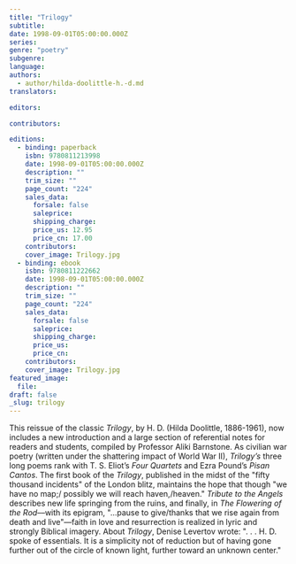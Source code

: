 ```yaml
---
title: "Trilogy"
subtitle:
date: 1998-09-01T05:00:00.000Z
series:
genre: "poetry"
subgenre:
language:
authors:
  - author/hilda-doolittle-h.-d.md
translators:

editors:

contributors:

editions:
  - binding: paperback
    isbn: 9780811213998
    date: 1998-09-01T05:00:00.000Z
    description: ""
    trim_size: ""
    page_count: "224"
    sales_data:
      forsale: false
      saleprice:
      shipping_charge:
      price_us: 12.95
      price_cn: 17.00
    contributors:
    cover_image: Trilogy.jpg
  - binding: ebook
    isbn: 9780811222662
    date: 1998-09-01T05:00:00.000Z
    description: ""
    trim_size: ""
    page_count: "224"
    sales_data:
      forsale: false
      saleprice:
      shipping_charge:
      price_us:
      price_cn:
    contributors:
    cover_image: Trilogy.jpg
featured_image:
  file:
draft: false
_slug: trilogy
---
```


This reissue of the classic _Trilogy_, by H. D. (Hilda Doolittle, 1886-1961), now includes a new introduction and a large section of referential notes for readers and students, compiled by Professor Aliki Barnstone. As civilian war poetry (written under the shattering impact of World War II), _Trilogy’s_ three long poems rank with T. S. Eliot’s _Four Quartets_ and Ezra Pound’s _Pisan Cantos_. The first book of the _Trilogy_, published in the midst of the "fifty thousand incidents" of the London blitz, maintains the hope that though "we have no map;/ possibly we will reach haven,/heaven." _Tribute to the Angels_ describes new life springing from the ruins, and finally, in _The Flowering of the Rod_––with its epigram, "…pause to give/thanks that we rise again from death and live"––faith in love and resurrection is realized in lyric and strongly Biblical imagery. About _Trilogy_, Denise Levertov wrote: ". . . H. D. spoke of essentials. It is a simplicity not of reduction but of having gone further out of the circle of known light, further toward an unknown center."

